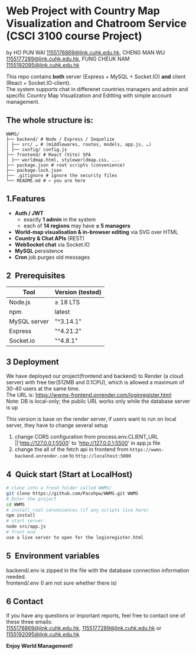 # Web Project with Country Map Visualization and Chatroom Service (CSCI 3100 course Project)
by HO PUN WAI <1155176869@link.cuhk.edu.hk>, CHENG MAN WU <1155177289@link.cuhk.edu.hk>, FUNG CHEUK NAM <1155192095@link.cuhk.edu.hk> 

This repo contains **both** server (Express + MySQL + Socket.IO) **and** client
(React + Socket.IO-client).  
The system supports chat in differenet countries managers and admin and specific Country Map Visualization and Editting with simple account management.

## The whole structure is: 
```text
WWMS/
├── backend/ # Node / Express / Sequelize
│ ├── src/ … # (middlewares, routes, models, app.js, …)
│ ├── config/ config.js
├── frontend/ # React (Vite) SPA
│ ├── worldmap.html, styleworldmap.css, ...
├── package.json # root scripts (convenience)
├── package-lock.json
├── .gitignore # ignore the security files
└── README.md # ← you are here
```

## 1.Features
* **Auth / JWT**  
  * exactly **1 admin** in the system  
  * each of **14 regions** may have **≤ 5 managers**
* **World-map visualisation & in-browser editing** via SVG over HTML
* **Country & Chat APIs** (REST)
* **WebSocket chat** via Socket.IO
* **MySQL** persistence
* **Cron** job purges old messages

## 2 Prerequisites
| Tool           | Version (tested) |
| -------------- | ---------------- |
| Node.js        | ≥ 18 LTS         |
| npm            | latest           |
| MySQL server   | "^3.14.1"        |
| Express        | "^4.21.2"        |
| Socket.io      | "^4.8.1"         |

## 3 Deployment

We have deployed our project(frontend and backend) to Render (a cloud server) with free tier(512MB and 0.1CPU), which is allowed a maximum of 30-40 users at the same time.  
The URL is: https://wwms-frontend.onrender.com/loginregister.html  
Note: DB is local-only; the public URL works only while the database server is up

This version is base on the render server, if users want to run on local server, they have to change several setup
1. change CORS configuration from process.env.CLIENT_URL ||'http://127.0.0.1:5500' to 'http://127.0.0.1:5500' in app.js file
2. change the all of the fetch api in frontend from `https://wwms-backend.onrender.com` to `http://localhost:5000`

## 4 Quick start (Start at LocalHost)

```bash
# clone into a fresh folder called WWMS/
git clone https://github.com/Pacohpw/WWMS.git WWMS
# Enter the project
cd WWMS
# install root conveniences (if any scripts live here)
npm install
# start server
node src/app.js
# front end
use a live server to open for the loginregister.html
```

## 5 Environment variables

backend/.env is zipped in the file with the database connection information needed.  
frontend/.env (I am not sure whether there is)

## 6 Contact
If you have any questions or important reports, feel free to contact one of these three emails:  
<1155176869@link.cuhk.edu.hk>, <1155177289@link.cuhk.edu.hk> or <1155192095@link.cuhk.edu.hk>

**Enjoy World Management!** 

